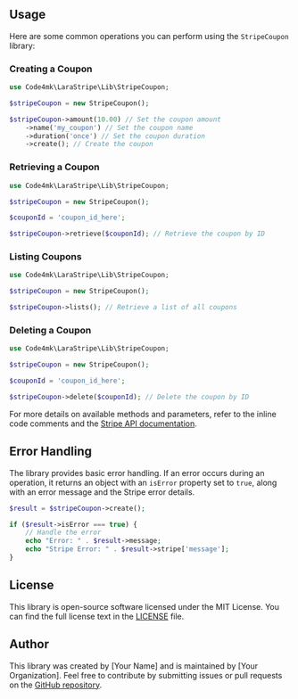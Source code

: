 ## Usage

Here are some common operations you can perform using the `StripeCoupon` library:

### Creating a Coupon

```php
use Code4mk\LaraStripe\Lib\StripeCoupon;

$stripeCoupon = new StripeCoupon();

$stripeCoupon->amount(10.00) // Set the coupon amount
    ->name('my_coupon') // Set the coupon name
    ->duration('once') // Set the coupon duration
    ->create(); // Create the coupon
```

### Retrieving a Coupon

```php
use Code4mk\LaraStripe\Lib\StripeCoupon;

$stripeCoupon = new StripeCoupon();

$couponId = 'coupon_id_here';

$stripeCoupon->retrieve($couponId); // Retrieve the coupon by ID
```

### Listing Coupons

```php
use Code4mk\LaraStripe\Lib\StripeCoupon;

$stripeCoupon = new StripeCoupon();

$stripeCoupon->lists(); // Retrieve a list of all coupons
```

### Deleting a Coupon

```php
use Code4mk\LaraStripe\Lib\StripeCoupon;

$stripeCoupon = new StripeCoupon();

$couponId = 'coupon_id_here';

$stripeCoupon->delete($couponId); // Delete the coupon by ID
```

For more details on available methods and parameters, refer to the inline code comments and the [Stripe API documentation](https://stripe.com/docs/api/coupons).

## Error Handling

The library provides basic error handling. If an error occurs during an operation, it returns an object with an `isError` property set to `true`, along with an error message and the Stripe error details.

```php
$result = $stripeCoupon->create();

if ($result->isError === true) {
    // Handle the error
    echo "Error: " . $result->message;
    echo "Stripe Error: " . $result->stripe['message'];
}
```

## License

This library is open-source software licensed under the MIT License. You can find the full license text in the [LICENSE](LICENSE) file.

## Author

This library was created by [Your Name] and is maintained by [Your Organization]. Feel free to contribute by submitting issues or pull requests on the [GitHub repository](https://github.com/your-repo-link).
